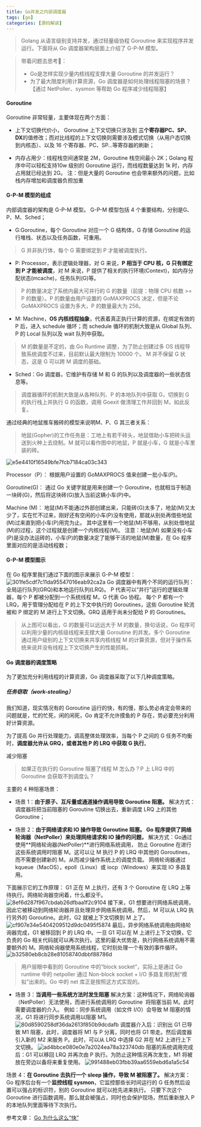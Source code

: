 ```yaml
---
title: Go并发之内部调度器
tags: [go]   
categories: [源码解读]
---
```



> Golang 从语言级别支持并发，通过轻量级协程 Goroutine 来实现程序并发运行。下面将从 Go 调度器架构层面上介绍了 G-P-M 模型。

> 带着问题去思考🤔：
> - Go是怎样实现少量内核线程支撑大量 Goroutine 的并发运行？
> - 为了最大限度利用计算资源，Go 调度器是如何处理线程阻塞的场景？【通过 NetPoller、sysmon 等帮助 Go 程序减少线程阻塞】

#### Goroutine
Goroutine 非常轻量，主要体现在两个方面：
- 上下文切换代价小， Goroutine 上下文切换只涉及到
**三个寄存器PC、SP、DX**的值修改；而对比线程的上下文切换则需要涉及模式切换（从用户态切换到内核态）、以及 16 个寄存器、PC、SP…等寄存器的刷新；

- 内存占用少：线程栈空间通常是 2M，Goroutine 栈空间最小 2K；Golang 程序中可以轻松支持10w 级别的 Goroutine 运行，而线程数量达到 1k 时，内存占用就已经达到 2G。
注：但是大量的 Goroutine 也会带来额外的问题，比如栈内存增加和调度器负担加重

#### G-P-M 模型的组成
内部调度器的架构是 G-P-M 模型。
G-P-M 模型包括 4 个重要结构，分别是G、P、M、Sched；
- G:Goroutine，每个 Goroutine 对应一个 G 结构体，G 存储 Goroutine 的运行堆栈、状态以及任务函数，可重用。
> G 并非执行体，每个 G 需要绑定到 P 才能被调度执行。

- P: Processor，表示逻辑处理器，对 G 来说，**P 相当于 CPU 核，G 只有绑定到 P 才能被调度**，对 M 来说，P 提供了相关的执行环境(Context)，如内存分配状态(mcache)，任务队列(G)等。
> P 的数量决定了系统内最大可并行的 G 的数量（前提：物理 CPU 核数  >= P 的数量）。P 的数量由用户设置的 GoMAXPROCS 决定，但是不论 GoMAXPROCS 设置为多大，P 的数量最大为 256。

- M: Machine，**OS 内核线程抽象**，代表着真正执行计算的资源，在绑定有效的 P 后，进入 schedule 循环；而 schedule 循环的机制大致是从 Global 队列、P 的 Local 队列以及 wait 队列中获取。
> M 的数量是不定的，由 Go Runtime 调整，为了防止创建过多 OS 线程导致系统调度不过来，目前默认最大限制为 10000 个。
M 并不保留 G 状态，这是 G 可以跨 M 调度的基础。

- Sched：Go 调度器，它维护有存储 M 和 G 的队列以及调度器的一些状态信息等。
> 调度器循环的机制大致是从各种队列、P 的本地队列中获取 G，切换到 G 的执行栈上并执行 G 的函数，调用 Goexit 做清理工作并回到 M，如此反复。


通过经典的地鼠推车搬砖的模型来说明M、P、G 其三者关系：
> 地鼠(Gopher)的工作任务是：工地上有若干砖头，地鼠借助小车把砖头运送到火种上去烧制。M 就可以看作图中的地鼠，P 就是小车，G 就是小车里装的砖。

![e5e4410f16549bfe7fcb7184ca03c343](Go并发之内部调度器/CDD511ED-E32C-45C2-B24D-7A09D8B13916.png)

Processor（P）：
根据用户设置的  GoMAXPROCS 值来创建一批小车(P)。

Goroutine(G)：
通过 Go 关键字就是用来创建一个  Goroutine，也就相当于制造一块砖(G)，然后将这块砖(G)放入当前这辆小车(P)中。

Machine (M)：
地鼠(M)不能通过外部创建出来，只能砖(G)太多了，地鼠(M)又太少了，实在忙不过来，刚好还有空闲的小车(P)没有使用，那就从别处再借些地鼠(M)过来直到把小车(P)用完为止。
其中这里有一个地鼠(M)不够用，从别处借地鼠(M)的过程，这个过程就是创建一个内核线程(M)。
注意：地鼠(M) 如果没有小车(P)是没办法运砖的，小车(P)的数量决定了能够干活的地鼠(M)数量，在 Go 程序里面对应的是活动线程数；


#### G-P-M 模型图示
在 Go 程序里我们通过下面的图示来展示 G-P-M 模型：
![301fe5cdf7c11da95547016eab92ca2a](Go并发之内部调度器/AB5D5772-7ECF-4DE8-848D-197E7FC65286.jpg)
Go 调度器中有两个不同的运行队列：全局运行队列(GRQ)和本地运行队列(LRQ)。
P 代表可以“并行”运行的逻辑处理器，每个 P 都被分配到一个系统线程 M，G 代表 Go 协程。
每个 P 都有一个 LRQ，用于管理分配给在 P 的上下文中执行的 Goroutines，这些 Goroutine 轮流被和 P 绑定的 M 进行上下文切换。GRQ 适用于尚未分配给 P 的 Goroutines。

> 从上图可以看出，G 的数量可以远远大于 M 的数量，换句话说，Go 程序可以利用少量的内核级线程来支撑大量 Goroutine 的并发。多个 Goroutine 通过用户级别的上下文切换来共享内核线程 M 的计算资源，但对于操作系统来说并没有线程上下文切换产生的性能损耗。

#### Go 调度器的调度策略
为了更加充分利用线程的计算资源，Go 调度器采取了以下几种调度策略。
##### 任务窃取（work-stealing）
我们知道，现实情况有的 Goroutine 运行的快，有的慢，那么势必肯定会带来的问题就是，忙的忙死，闲的闲死，Go 肯定不允许摸鱼的 P 存在，势必要充分利用好计算资源。

为了提高 Go 并行处理能力，调高整体处理效率，当每个 P 之间的 G 任务不均衡时，**调度器允许从 GRQ，或者其他 P 的 LRQ 中获取 G 执行**。

减少阻塞
> 如果正在执行的 Goroutine 阻塞了线程 M 怎么办？P 上 LRQ 中的 Goroutine 会获取不到调度么？


主要的 4 种阻塞场景：

- 场景 1：**由于原子、互斥量或通道操作调用导致  Goroutine  阻塞。**
解决方式：调度器将把当前阻塞的 Goroutine 切换出去，重新调度 LRQ 上的其他 Goroutine；

- 场景 2：**由于网络请求和 IO 操作导致  Goroutine  阻塞。
Go 程序提供了网络轮询器（NetPoller）来处理网络请求和 IO 操作的问题，**
解决方式：Go通过使用**网络轮询器(NetPoller)**进行网络系统调用，
防止 Goroutine 在进行这些系统调用时阻塞 M。这可以让 M 执行 P 的 LRQ 中其他的 Goroutines，而不需要创建新的 M。从而减少操作系统上的调度负载。
网络轮询器通过 kqueue（MacOS），epoll（Linux）或  iocp（Windows）来实现 IO 多路复用。

下面展示它的工作原理：
G1 正在 M 上执行，还有 3 个 Goroutine 在 LRQ 上等待执行。网络轮询器空闲着，什么都没干。
![8ef6d287f967cbdab26dfbaa1f2c9104](Go并发之内部调度器/BC56AF3C-1AF3-4D00-906B-6D234F349DBA.png)
接下来，G1 想要进行网络系统调用，因此它被移动到网络轮询器并且处理异步网络系统调用。然后，M 可以从 LRQ 执行另外的 Goroutine。此时，G2 就被上下文切换到 M 上了。
![cf907e34e5404209512d9dc0495f5874](Go并发之内部调度器/9B64E95A-35C7-4B89-B063-91862B1945FA.jpg)
最后，异步网络系统调用由网络轮询器完成，G1 被移回到 P 的 LRQ 中。一旦 G1 可以在 M 上进行上下文切换，它负责的 Go 相关代码就可以再次执行。这里的最大优势是，执行网络系统调用不需要额外的 M。网络轮询器使用系统线程，它时刻处理一个有效的事件循环。
![b32580eb8cb28e81058740dbbf88786d](Go并发之内部调度器/F9AEE964-06EB-4055-BA71-52CF532C2E84.png)
> 用户层眼中看到的 Goroutine 中的“block socket”，实际上是通过 Go runtime 中的 netpoller 通过 Non-block socket + I/O 多路复用机制“模拟”出来的。Go 中的 net 库正是按照这方式实现的。


- 场景 3：**当调用一些系统方法时发生阻塞**
解决方案：这种情况下，网络轮询器（NetPoller）无法使用，而进行系统调用的 Goroutine  将阻塞当前 M。此时需要调度器的介入。
例如：同步系统调用（如文件 I/O）会导致 M 阻塞的情况，G1 将进行同步系统调用以阻塞 M1。
![80d8590258df36da2613f850b9dcdafb](Go并发之内部调度器/AFEFB764-259B-435B-B3E7-F06F0EEE47A2.png)
调度器介入后：识别出 G1 已导致 M1 阻塞，此时，调度器将 M1 与 P 分离，同时也将 G1 带走。然后调度器引入新的 M2 来服务 P。此时，可以从 LRQ 中选择 G2 并在 M2 上进行上下文切换。
![ad4bbce080e0e7a2024ea78a323740db](Go并发之内部调度器/84233EB7-8CDC-4D4D-9BFF-EC40A8BDE5BC.png)
阻塞的系统调用完成后：G1 可以移回 LRQ 并再次由 P 执行。为防止这种情况再次发生，M1 将被放在旁边以备将来重复使用。
![991488eb03fbb39aa6559ebd6a1a5c54](Go并发之内部调度器/1DDB4A43-1419-421C-9D23-B2759D69D96D.png)

场景 4：**在 Goroutine 去执行一个 sleep 操作，导致 M 被阻塞了。**
解决方案：Go 程序后台有一个**监控线程 sysmon**，它监控那些长时间运行的 G 任务然后设置可以强占的标识符，别的 Goroutine 就可以抢先进来执行。
只要下次这个 Goroutine 进行函数调用，那么就会被强占，同时也会保护现场，然后重新放入 P 的本地队列里面等待下次执行。


参考文章：
[Go 为什么这么“快”](https://mp.weixin.qq.com/s/2Q_o8NLidMXc-DtoinPwSQ)
